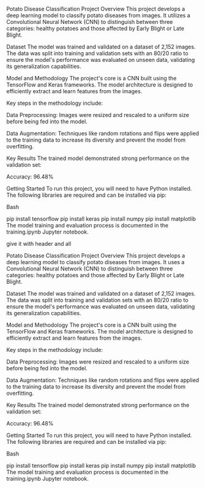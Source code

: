 Potato Disease Classification
Project Overview
This project develops a deep learning model to classify potato diseases from images. It utilizes a Convolutional Neural Network (CNN) to distinguish between three categories: healthy potatoes and those affected by Early Blight or Late Blight.

Dataset
The model was trained and validated on a dataset of 2,152 images. The data was split into training and validation sets with an 80/20 ratio to ensure the model's performance was evaluated on unseen data, validating its generalization capabilities.

Model and Methodology
The project's core is a CNN built using the TensorFlow and Keras frameworks. The model architecture is designed to efficiently extract and learn features from the images.

Key steps in the methodology include:

Data Preprocessing: Images were resized and rescaled to a uniform size before being fed into the model.

Data Augmentation: Techniques like random rotations and flips were applied to the training data to increase its diversity and prevent the model from overfitting.

Key Results
The trained model demonstrated strong performance on the validation set:

Accuracy: 96.48%

Getting Started
To run this project, you will need to have Python installed. The following libraries are required and can be installed via pip:

Bash

pip install tensorflow
pip install keras
pip install numpy
pip install matplotlib
The model training and evaluation process is documented in the training.ipynb Jupyter notebook.








give it with header and all


Potato Disease Classification
Project Overview
This project develops a deep learning model to classify potato diseases from images. It uses a Convolutional Neural Network (CNN) to distinguish between three categories: healthy potatoes and those affected by Early Blight or Late Blight.

Dataset
The model was trained and validated on a dataset of 2,152 images. The data was split into training and validation sets with an 80/20 ratio to ensure the model's performance was evaluated on unseen data, validating its generalization capabilities.

Model and Methodology
The project's core is a CNN built using the TensorFlow and Keras frameworks. The model architecture is designed to efficiently extract and learn features from the images.

Key steps in the methodology include:

Data Preprocessing: Images were resized and rescaled to a uniform size before being fed into the model.

Data Augmentation: Techniques like random rotations and flips were applied to the training data to increase its diversity and prevent the model from overfitting.

Key Results
The trained model demonstrated strong performance on the validation set:

Accuracy: 96.48%

Getting Started
To run this project, you will need to have Python installed. The following libraries are required and can be installed via pip:

Bash

pip install tensorflow
pip install keras
pip install numpy
pip install matplotlib
The model training and evaluation process is documented in the training.ipynb Jupyter notebook.
